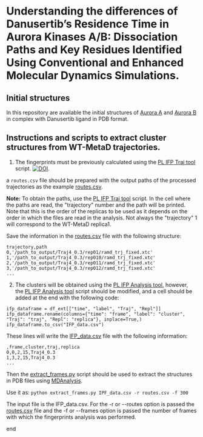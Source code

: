# Understanding the differences of Danusertib’s Residence Time in Aurora Kinases A/B: Dissociation Paths and Key Residues Identified Using Conventional and Enhanced Molecular Dynamics Simulations.

## Initial structures

In this repository are available the initial structures of [Aurora A](Aurora_A_Danusertib.pdb) and [Aurora B](Aurora_B_Danusertib.pdb) in complex with Danusertib ligand in PDB format. 

## Instructions and scripts to extract cluster structures from WT-MetaD trajectories. 



1. The fingerprints must be previously calculated using the [PL IFP Traj tool](https://github.com/HITS-MCM/MD-IFP/blob/master/IFP_generation_examples_TRAJ.ipynb) script.  [![DOI](https://zenodo.org/badge/DOI/10.5281/zenodo.3981155.svg)](https://doi.org/10.5281/zenodo.3981155).

a ``routes.csv`` file should be prepared with the output paths of the processed trajectories as the example [routes.csv](routes.csv).

**Note:** To obtain the paths, use the [PL IFP Traj tool](https://github.com/HITS-MCM/MD-IFP/blob/master/IFP_generation_examples_TRAJ.ipynb) script. In the cell where the paths are read, the "trajectory" number and the path will be printed. Note that this is the order of the replicas to be used as it depends on the order in which the files are read in the analysis. Not always the "trajectory" 1 will correspond to the WT-MetaD replica1. 

Save the information in the [routes.csv](routes.csv) file with the following structure:

```
trajectory,path
0,'/path_to_output/Traj4_0.3/rep01/ramd_trj_fixed.xtc'
1,'/path_to_output/Traj4_0.3/rep010/ramd_trj_fixed.xtc'
2,'/path_to_output/Traj4_0.3/rep011/ramd_trj_fixed.xtc'
3,'/path_to_output/Traj4_0.3/rep012/ramd_trj_fixed.xtc'
...
```

2. The clusters will be obtained using the [PL IFP Analysis tool](https://github.com/HITS-MCM/MD-IFP/blob/master/IFP_generation_examples_Analysis.ipynb), however, the [PL IFP Analysis tool](https://github.com/HITS-MCM/MD-IFP/blob/master/IFP_generation_examples_Analysis.ipynb) script should be modified, and a cell should be added at the end with the following code: 

```
ifp_dataframe = df_ext[["time", "label", "Traj", "Repl"]]
ifp_dataframe.rename(columns={"time": "frame", "label": "cluster", "Traj": "traj", "Repl": "replica"}, inplace=True,)
ifp_dataframe.to_csv("IFP_data.csv")
```

These lines will write the [IFP_data.csv](IFP_data.csv) file with the following information:

```
,frame,cluster,traj,replica
0,0,2,15,Traj4_0.3
1,3,2,15,Traj4_0.3
...
```

Then the [extract_frames.py](extract_frames.py) script should be used to extract the structures in PDB files using [MDAnalysis](https://github.com/MDAnalysis/mdanalysis).

Use it as: 
``python extract_frames.py IPF_data.csv -r routes.csv -f 300``

The input file is the IFP_data.csv. For the -r or --routes option is passed the [routes.csv](routes.csv) file and the -f or --frames option is passed the number of frames with which the fingerprints analysis was performed.

end


